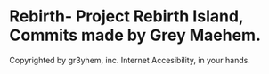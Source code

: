 # Rebirth- Project Rebirth Island, Commits made by Grey Maehem.
Copyrighted by gr3yhem, inc. 
Internet Accesibility, in your hands.
